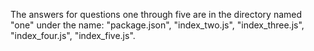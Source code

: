 The answers for questions one through five are in the directory named "one" under the name: "package.json", "index_two.js", "index_three.js", "index_four.js", "index_five.js".
